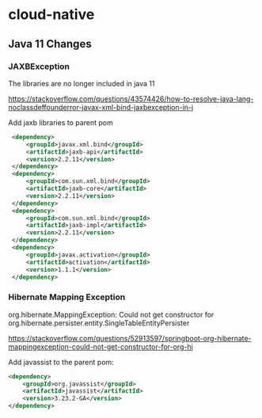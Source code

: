 # cloud-native

## Java 11 Changes

### JAXBException

The libraries are no longer included in java 11

https://stackoverflow.com/questions/43574426/how-to-resolve-java-lang-noclassdeffounderror-javax-xml-bind-jaxbexception-in-j

Add jaxb libraries to parent pom
```xml
 <dependency>
     <groupId>javax.xml.bind</groupId>
     <artifactId>jaxb-api</artifactId>
     <version>2.2.11</version>
 </dependency>
 <dependency>
     <groupId>com.sun.xml.bind</groupId>
     <artifactId>jaxb-core</artifactId>
     <version>2.2.11</version>
 </dependency>
 <dependency>
     <groupId>com.sun.xml.bind</groupId>
     <artifactId>jaxb-impl</artifactId>
     <version>2.2.11</version>
 </dependency>
 <dependency>
     <groupId>javax.activation</groupId>
     <artifactId>activation</artifactId>
     <version>1.1.1</version>
 </dependency>
```

### Hibernate Mapping Exception
org.hibernate.MappingException: Could not get constructor for org.hibernate.persister.entity.SingleTableEntityPersister

https://stackoverflow.com/questions/52913597/springboot-org-hibernate-mappingexception-could-not-get-constructor-for-org-hi

Add javassist to the parent pom:

```xml
<dependency>
    <groupId>org.javassist</groupId>
    <artifactId>javassist</artifactId>
    <version>3.23.2-GA</version>
</dependency>
```